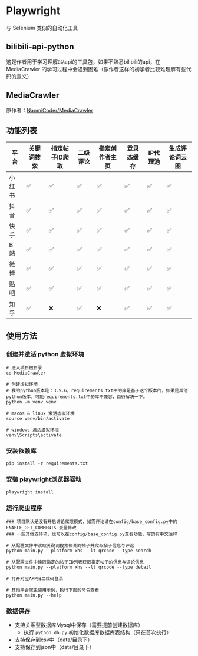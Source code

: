 # Playwright

与 Selenium 类似的自动化工具

## bilibili-api-python

这是作者用于学习理解`B站`api的工具包，如果不熟悉bilibili的api，在 MediaCrawler 的学习过程中会遇到困难（像作者这样的初学者比较难理解有些代码的意义）

## MediaCrawler

原作者：[NanmiCoder/MediaCrawler](https://github.com/NanmiCoder/MediaCrawler)

## 功能列表
| 平台  | 关键词搜索 | 指定帖子ID爬取 | 二级评论 | 指定创作者主页 | 登录态缓存 | IP代理池 | 生成评论词云图 |
|-----|-------|---------|-----|--------|-------|-------|-------|
| 小红书 | ✅     | ✅       | ✅   | ✅      | ✅     | ✅     | ✅    |
| 抖音  | ✅     | ✅       | ✅    | ✅       | ✅     | ✅     | ✅    |
| 快手  | ✅     | ✅       | ✅   | ✅      | ✅     | ✅     | ✅    |
| B 站 | ✅     | ✅       | ✅   | ✅      | ✅     | ✅     | ✅    |
| 微博  | ✅     | ✅       | ✅   | ✅      | ✅     | ✅     | ✅    |
| 贴吧  | ✅     | ✅       | ✅   | ✅      | ✅     | ✅     | ✅    |
| 知乎  | ✅     |   ❌      | ✅   | ❌      | ✅     | ✅     | ✅    |

## 使用方法

### 创建并激活 python 虚拟环境
   ```shell   
   # 进入项目根目录
   cd MediaCrawler
   
   # 创建虚拟环境
   # 我的python版本是：3.9.6，requirements.txt中的库是基于这个版本的，如果是其他python版本，可能requirements.txt中的库不兼容，自行解决一下。
   python -m venv venv
   
   # macos & linux 激活虚拟环境
   source venv/bin/activate

   # windows 激活虚拟环境
   venv\Scripts\activate

   ```

### 安装依赖库

   ```shell
   pip install -r requirements.txt
   ```

### 安装 playwright浏览器驱动

   ```shell
   playwright install
   ```

### 运行爬虫程序

   ```shell
   ### 项目默认是没有开启评论爬取模式，如需评论请在config/base_config.py中的 ENABLE_GET_COMMENTS 变量修改
   ### 一些其他支持项，也可以在config/base_config.py查看功能，写的有中文注释
   
   # 从配置文件中读取关键词搜索相关的帖子并爬取帖子信息与评论
   python main.py --platform xhs --lt qrcode --type search
   
   # 从配置文件中读取指定的帖子ID列表获取指定帖子的信息与评论信息
   python main.py --platform xhs --lt qrcode --type detail
  
   # 打开对应APP扫二维码登录
     
   # 其他平台爬虫使用示例，执行下面的命令查看
   python main.py --help    
   ```

### 数据保存
- 支持关系型数据库Mysql中保存（需要提前创建数据库）
    - 执行 `python db.py` 初始化数据库数据库表结构（只在首次执行）
- 支持保存到csv中（data/目录下）
- 支持保存到json中（data/目录下）